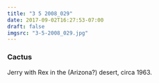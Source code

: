 ```yaml
---
title: "3 5 2008_029"
date: 2017-09-02T16:27:53-07:00
draft: false
imgsrc: "3-5-2008_029.jpg"
---
```


### Cactus

Jerry with Rex in the (Arizona?) desert, circa 1963.

